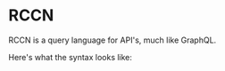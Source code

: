 # RCCN
RCCN is a query language for API's, much like GraphQL.

Here's what the syntax looks like:

[](./img/RCCN_carbon1.png)

[](./img/RCCN_carbon.png)

